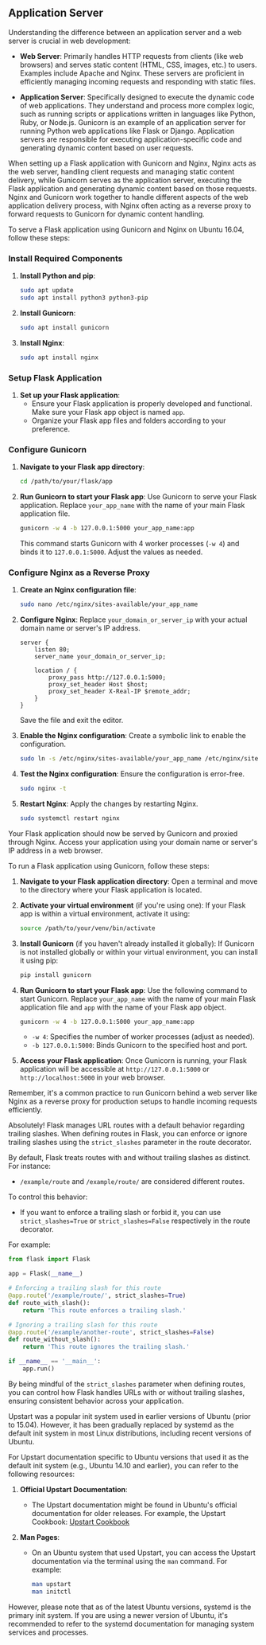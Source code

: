 ## Application Server

Understanding the difference between an application server and a web server is crucial in web development:

- **Web Server**: Primarily handles HTTP requests from clients (like web browsers) and serves static content (HTML, CSS, images, etc.) to users. Examples include Apache and Nginx. These servers are proficient in efficiently managing incoming requests and responding with static files.

- **Application Server**: Specifically designed to execute the dynamic code of web applications. They understand and process more complex logic, such as running scripts or applications written in languages like Python, Ruby, or Node.js. Gunicorn is an example of an application server for running Python web applications like Flask or Django. Application servers are responsible for executing application-specific code and generating dynamic content based on user requests.

When setting up a Flask application with Gunicorn and Nginx, Nginx acts as the web server, handling client requests and managing static content delivery, while Gunicorn serves as the application server, executing the Flask application and generating dynamic content based on those requests. Nginx and Gunicorn work together to handle different aspects of the web application delivery process, with Nginx often acting as a reverse proxy to forward requests to Gunicorn for dynamic content handling.


To serve a Flask application using Gunicorn and Nginx on Ubuntu 16.04, follow these steps:

### Install Required Components

1. **Install Python and pip**:
   ```bash
   sudo apt update
   sudo apt install python3 python3-pip
   ```

2. **Install Gunicorn**:
   ```bash
   sudo apt install gunicorn
   ```

3. **Install Nginx**:
   ```bash
   sudo apt install nginx
   ```

### Setup Flask Application

1. **Set up your Flask application**:
   - Ensure your Flask application is properly developed and functional. Make sure your Flask app object is named `app`.
   - Organize your Flask app files and folders according to your preference.

### Configure Gunicorn

1. **Navigate to your Flask app directory**:
   ```bash
   cd /path/to/your/flask/app
   ```

2. **Run Gunicorn to start your Flask app**:
   Use Gunicorn to serve your Flask application. Replace `your_app_name` with the name of your main Flask application file.
   ```bash
   gunicorn -w 4 -b 127.0.0.1:5000 your_app_name:app
   ```
   This command starts Gunicorn with 4 worker processes (`-w 4`) and binds it to `127.0.0.1:5000`. Adjust the values as needed.

### Configure Nginx as a Reverse Proxy

1. **Create an Nginx configuration file**:
   ```bash
   sudo nano /etc/nginx/sites-available/your_app_name
   ```

2. **Configure Nginx**:
   Replace `your_domain_or_server_ip` with your actual domain name or server's IP address.
   ```nginx
   server {
       listen 80;
       server_name your_domain_or_server_ip;

       location / {
           proxy_pass http://127.0.0.1:5000;
           proxy_set_header Host $host;
           proxy_set_header X-Real-IP $remote_addr;
       }
   }
   ```
   Save the file and exit the editor.

3. **Enable the Nginx configuration**:
   Create a symbolic link to enable the configuration.
   ```bash
   sudo ln -s /etc/nginx/sites-available/your_app_name /etc/nginx/sites-enabled/
   ```

4. **Test the Nginx configuration**:
   Ensure the configuration is error-free.
   ```bash
   sudo nginx -t
   ```

5. **Restart Nginx**:
   Apply the changes by restarting Nginx.
   ```bash
   sudo systemctl restart nginx
   ```

Your Flask application should now be served by Gunicorn and proxied through Nginx. Access your application using your domain name or server's IP address in a web browser.


To run a Flask application using Gunicorn, follow these steps:

1. **Navigate to your Flask application directory**:
   Open a terminal and move to the directory where your Flask application is located.

2. **Activate your virtual environment** (if you're using one):
   If your Flask app is within a virtual environment, activate it using:
   ```bash
   source /path/to/your/venv/bin/activate
   ```

3. **Install Gunicorn** (if you haven't already installed it globally):
   If Gunicorn is not installed globally or within your virtual environment, you can install it using pip:
   ```bash
   pip install gunicorn
   ```

4. **Run Gunicorn to start your Flask app**:
   Use the following command to start Gunicorn. Replace `your_app_name` with the name of your main Flask application file and `app` with the name of your Flask app object.
   ```bash
   gunicorn -w 4 -b 127.0.0.1:5000 your_app_name:app
   ```
   - `-w 4`: Specifies the number of worker processes (adjust as needed).
   - `-b 127.0.0.1:5000`: Binds Gunicorn to the specified host and port.

5. **Access your Flask application**:
   Once Gunicorn is running, your Flask application will be accessible at `http://127.0.0.1:5000` or `http://localhost:5000` in your web browser.

Remember, it's a common practice to run Gunicorn behind a web server like Nginx as a reverse proxy for production setups to handle incoming requests efficiently.


Absolutely! Flask manages URL routes with a default behavior regarding trailing slashes. When defining routes in Flask, you can enforce or ignore trailing slashes using the `strict_slashes` parameter in the route decorator.

By default, Flask treats routes with and without trailing slashes as distinct. For instance:
- `/example/route` and `/example/route/` are considered different routes.

To control this behavior:
- If you want to enforce a trailing slash or forbid it, you can use `strict_slashes=True` or `strict_slashes=False` respectively in the route decorator.

For example:
```python
from flask import Flask

app = Flask(__name__)

# Enforcing a trailing slash for this route
@app.route('/example/route/', strict_slashes=True)
def route_with_slash():
    return 'This route enforces a trailing slash.'

# Ignoring a trailing slash for this route
@app.route('/example/another-route', strict_slashes=False)
def route_without_slash():
    return 'This route ignores the trailing slash.'

if __name__ == '__main__':
    app.run()
```

By being mindful of the `strict_slashes` parameter when defining routes, you can control how Flask handles URLs with or without trailing slashes, ensuring consistent behavior across your application.

Upstart was a popular init system used in earlier versions of Ubuntu (prior to 15.04). However, it has been gradually replaced by systemd as the default init system in most Linux distributions, including recent versions of Ubuntu.

For Upstart documentation specific to Ubuntu versions that used it as the default init system (e.g., Ubuntu 14.10 and earlier), you can refer to the following resources:

1. **Official Upstart Documentation**:
   - The Upstart documentation might be found in Ubuntu's official documentation for older releases. For example, the Upstart Cookbook: [Upstart Cookbook](http://upstart.ubuntu.com/cookbook/)

2. **Man Pages**:
   - On an Ubuntu system that used Upstart, you can access the Upstart documentation via the terminal using the `man` command. For example:
     ```bash
     man upstart
     man initctl
     ```

However, please note that as of the latest Ubuntu versions, systemd is the primary init system. If you are using a newer version of Ubuntu, it's recommended to refer to the systemd documentation for managing system services and processes.
